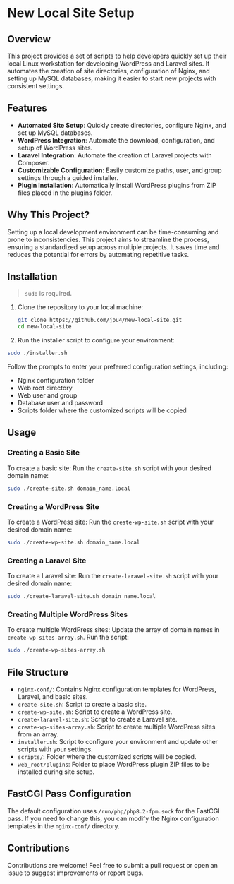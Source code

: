 # New Local Site Setup

## Overview

This project provides a set of scripts to help developers quickly set up their local Linux workstation for developing WordPress and Laravel sites. It automates the creation of site directories, configuration of Nginx, and setting up MySQL databases, making it easier to start new projects with consistent settings.

## Features

- **Automated Site Setup**: Quickly create directories, configure Nginx, and set up MySQL databases.
- **WordPress Integration**: Automate the download, configuration, and setup of WordPress sites.
- **Laravel Integration**: Automate the creation of Laravel projects with Composer.
- **Customizable Configuration**: Easily customize paths, user, and group settings through a guided installer.
- **Plugin Installation**: Automatically install WordPress plugins from ZIP files placed in the plugins folder.


## Why This Project?

Setting up a local development environment can be time-consuming and prone to inconsistencies. This project aims to streamline the process, ensuring a standardized setup across multiple projects. It saves time and reduces the potential for errors by automating repetitive tasks.

## Installation
> `sudo` is required.

1. Clone the repository to your local machine:
   ```bash
   git clone https://github.com/jpu4/new-local-site.git
   cd new-local-site

2. Run the installer script to configure your environment:

```bash
sudo ./installer.sh
```

Follow the prompts to enter your preferred configuration settings, including:

- Nginx configuration folder
- Web root directory
- Web user and group
- Database user and password
- Scripts folder where the customized scripts will be copied

## Usage

### Creating a Basic Site

To create a basic site:
Run the `create-site.sh` script with your desired domain name:

```bash
sudo ./create-site.sh domain_name.local
```

### Creating a WordPress Site

To create a WordPress site:
Run the `create-wp-site.sh` script with your desired domain name:

```bash
sudo ./create-wp-site.sh domain_name.local
```

### Creating a Laravel Site

To create a Laravel site:
Run the `create-laravel-site.sh` script with your desired domain name:

```bash
sudo ./create-laravel-site.sh domain_name.local
```

### Creating Multiple WordPress Sites

To create multiple WordPress sites:
Update the array of domain names in `create-wp-sites-array.sh`.
Run the script:
```bash
sudo ./create-wp-sites-array.sh
```

## File Structure

- `nginx-conf/`: Contains Nginx configuration templates for WordPress, Laravel, and basic sites.
- `create-site.sh`: Script to create a basic site.
- `create-wp-site.sh`: Script to create a WordPress site.
- `create-laravel-site.sh`: Script to create a Laravel site.
- `create-wp-sites-array.sh`: Script to create multiple WordPress sites from an array.
- `installer.sh`: Script to configure your environment and update other scripts with your settings.
- `scripts/`: Folder where the customized scripts will be copied.
- `web_root/plugins`: Folder to place WordPress plugin ZIP files to be installed during site setup.

## FastCGI Pass Configuration

The default configuration uses `/run/php/php8.2-fpm.sock` for the FastCGI pass. If you need to change this, you can modify the Nginx configuration templates in the `nginx-conf/` directory.

## Contributions

Contributions are welcome! Feel free to submit a pull request or open an issue to suggest improvements or report bugs.
